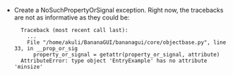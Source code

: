 - Create a NoSuchPropertyOrSignal exception. Right now, the tracebacks
    are not as informative as they could be:

        Traceback (most recent call last):
          ...
          File "/home/akuli/BananaGUI/bananagui/core/objectbase.py", line 33, in __prop_or_sig
            property_or_signal = getattr(property_or_signal, attribute)
        AttributeError: type object 'EntryExample' has no attribute 'minsize'
